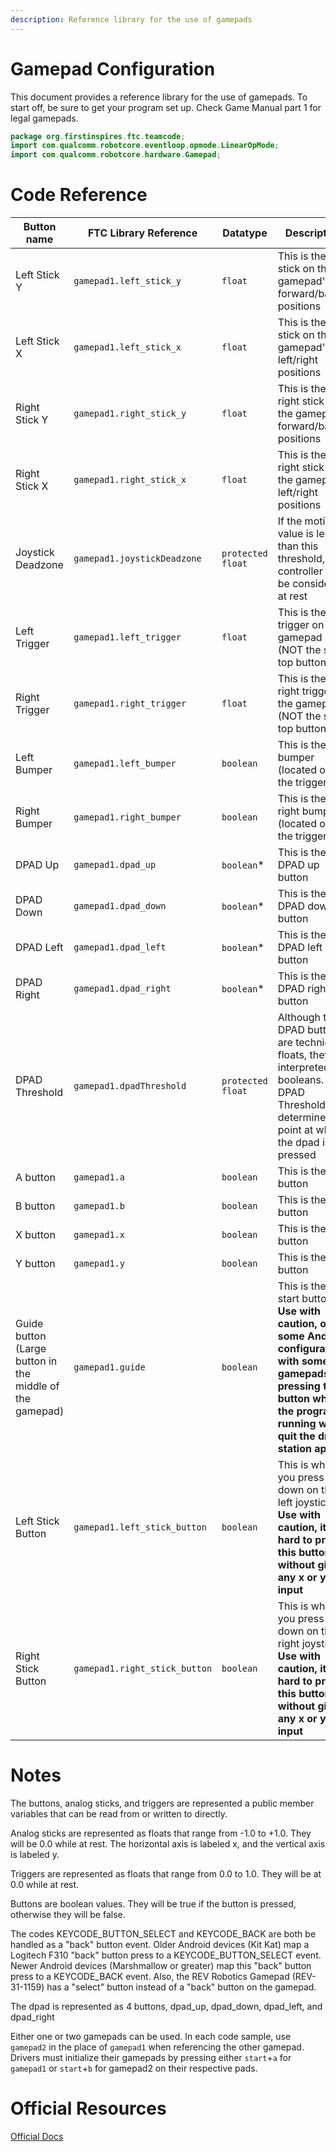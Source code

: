 ```yaml
---
description: Reference library for the use of gamepads
---
```


# Gamepad Configuration

This document provides a reference library for the use of gamepads. To start off, be sure to get your program set up. Check Game Manual part 1 for legal gamepads.

```java
package org.firstinspires.ftc.teamcode;
import com.qualcomm.robotcore.eventloop.opmode.LinearOpMode;
import com.qualcomm.robotcore.hardware.Gamepad;
```

# Code Reference

|Button name|FTC Library Reference|Datatype|Description|
|-----------|---------------------|--------|-----------|
|Left Stick Y|`gamepad1.left_stick_y`|`float`|This is the left stick on the gamepad's forward/back positions|
|Left Stick X|`gamepad1.left_stick_x`|`float`|This is the left stick on the gamepad's left/right positions|
|Right Stick Y|`gamepad1.right_stick_y`|`float`|This is the right stick on the gamepad's forward/back positions|
|Right Stick X|`gamepad1.right_stick_x`|`float`|This is the right stick on the gamepad's left/right positions|
|Joystick Deadzone|`gamepad1.joystickDeadzone`|`protected float`|If the motion value is less than this threshold, the controller will be considered at rest|
|Left Trigger|`gamepad1.left_trigger`|`float`|This is the left trigger on the gamepad (NOT the small top button)|
|Right Trigger|`gamepad1.right_trigger`|`float`|This is the right trigger on the gamepad (NOT the small top button)|
|Left Bumper|`gamepad1.left_bumper`|`boolean`|This is the left bumper (located over the trigger)|
|Right Bumper|`gamepad1.right_bumper`|`boolean`|This is the right bumper (located over the trigger)|
|DPAD Up|`gamepad1.dpad_up`|`boolean`\*|This is the DPAD up button|
|DPAD Down|`gamepad1.dpad_down`|`boolean`\*|This is the DPAD down button|
|DPAD Left|`gamepad1.dpad_left`|`boolean`\*|This is the DPAD left button|
|DPAD Right|`gamepad1.dpad_right`|`boolean`\*|This is the DPAD right button|
|DPAD Threshold|`gamepad1.dpadThreshold`|`protected float`|Although the DPAD buttons are technically floats, they are interpreted as booleans. DPAD Threshold determines the point at which the dpad is pressed|
|A button|`gamepad1.a`|`boolean`|This is the a button|
|B button|`gamepad1.b`|`boolean`|This is the b button|
|X button|`gamepad1.x`|`boolean`|This is the x button|
|Y button|`gamepad1.y`|`boolean`|This is the y button|
|Guide button (Large button in the middle of the gamepad)|`gamepad1.guide`|`boolean`|This is the start button. **Use with caution, on some Android configurations with some gamepads, pressing this button while the program is running will quit the driver station app.**|
|Left Stick Button|`gamepad1.left_stick_button`|`boolean`|This is when you press down on the left joystick. **Use with caution, it is hard to press this button without giving any x or y input**|
|Right Stick Button|`gamepad1.right_stick_button`|`boolean`|This is when you press down on the right joystick. **Use with caution, it is hard to press this button without giving any x or y input**|

# Notes
The buttons, analog sticks, and triggers are represented a public member variables that can be read from or written to directly.

Analog sticks are represented as floats that range from -1.0 to +1.0. They will be 0.0 while at rest. The horizontal axis is labeled x, and the vertical axis is labeled y.

Triggers are represented as floats that range from 0.0 to 1.0. They will be at 0.0 while at rest.

Buttons are boolean values. They will be true if the button is pressed, otherwise they will be false.

The codes KEYCODE_BUTTON_SELECT and KEYCODE_BACK are both be handled as a "back" button event. Older Android devices (Kit Kat) map a Logitech F310 "back" button press to a KEYCODE_BUTTON_SELECT event. Newer Android devices (Marshmallow or greater) map this "back" button press to a KEYCODE_BACK event. Also, the REV Robotics Gamepad (REV-31-1159) has a "select" button instead of a "back" button on the gamepad.

The dpad is represented as 4 buttons, dpad_up, dpad_down, dpad_left, and dpad_right

Either one or two gamepads can be used. In each code sample, use `gamepad2` in the place of `gamepad1` when referencing the other gamepad. Drivers must initialize their gamepads by pressing either `start`+`a` for `gamepad1` or `start`+`b` for gamepad2 on their respective pads.

# Official Resources
[Official Docs](https://ftctechnh.github.io/ftc_app/doc/javadoc/com/qualcomm/robotcore/hardware/Gamepad.html)
